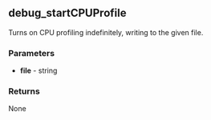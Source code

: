 ## debug_startCPUProfile
Turns on CPU profiling indefinitely, writing to the given file.

### Parameters
- **file** - string

### Returns
None